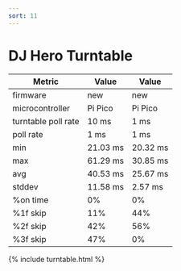 ```yaml
---
sort: 11
---
```

# DJ Hero Turntable

| Metric              | Value    | Value    |
| ------------------- | -------- | -------- |
| firmware            | new      | new      |
| microcontroller     | Pi Pico  | Pi Pico  |
| turntable poll rate | 10 ms    | 1 ms     |
| poll rate           | 1 ms     | 1 ms     |
| min                 | 21.03 ms | 20.32 ms |
| max                 | 61.29 ms | 30.85 ms |
| avg                 | 40.53 ms | 25.67 ms |
| stddev              | 11.58 ms | 2.57 ms  |
| %on time            | 0%       | 0%       |
| %1f skip            | 11%      | 44%      |
| %2f skip            | 42%      | 56%      |
| %3f skip            | 47%      | 0%       |

{% include turntable.html %}
